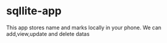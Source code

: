 # sqllite-app
This app stores name and marks locally in your phone. We can add,view,update and delete datas
